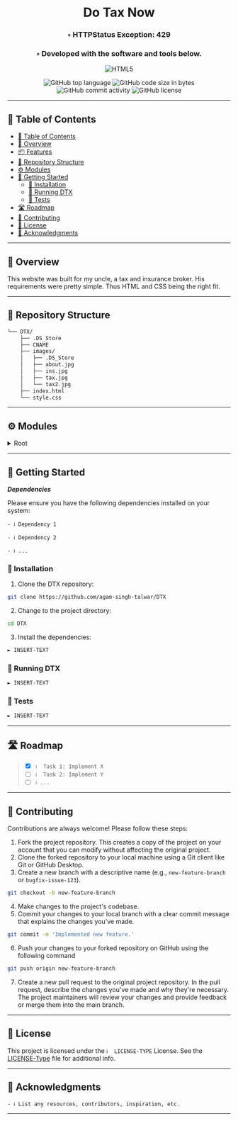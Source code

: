 <div align="center">
<h1 align="center">
<br>Do Tax Now
</h1>
<h3>◦ HTTPStatus Exception: 429</h3>
<h3>◦ Developed with the software and tools below.</h3>

<p align="center">
<img src="https://img.shields.io/badge/HTML5-E34F26.svg?style&logo=HTML5&logoColor=white" alt="HTML5" />
</p>
<img src="https://img.shields.io/github/languages/top/agam-singh-talwar/DTX?style&color=5D6D7E" alt="GitHub top language" />
<img src="https://img.shields.io/github/languages/code-size/agam-singh-talwar/DTX?style&color=5D6D7E" alt="GitHub code size in bytes" />
<img src="https://img.shields.io/github/commit-activity/m/agam-singh-talwar/DTX?style&color=5D6D7E" alt="GitHub commit activity" />
<img src="https://img.shields.io/github/license/agam-singh-talwar/DTX?style&color=5D6D7E" alt="GitHub license" />
</div>

---

## 📖 Table of Contents
- [📖 Table of Contents](#-table-of-contents)
- [📍 Overview](#-overview)
- [📦 Features](#-features)
- [📂 Repository Structure](#-repository-structure)
- [⚙️ Modules](#modules)
- [🚀 Getting Started](#-getting-started)
    - [🔧 Installation](#-installation)
    - [🤖 Running DTX](#-running-DTX)
    - [🧪 Tests](#-tests)
- [🛣 Roadmap](#-roadmap)
- [🤝 Contributing](#-contributing)
- [📄 License](#-license)
- [👏 Acknowledgments](#-acknowledgments)

---


## 📍 Overview

This website was built for my uncle, a tax and insurance broker. His requirements were pretty simple. Thus HTML and CSS being the right fit.

---



## 📂 Repository Structure

```sh
└── DTX/
    ├── .DS_Store
    ├── CNAME
    ├── images/
    │   ├── .DS_Store
    │   ├── about.jpg
    │   ├── ins.jpg
    │   ├── tax.jpg
    │   └── tax2.jpg
    ├── index.html
    └── style.css
```


---

## ⚙️ Modules

<details closed><summary>Root</summary>

| File                                                                        | Summary                   |
| ---                                                                         | ---                       |
| [CNAME](https://github.com/agam-singh-talwar/DTX/blob/main/CNAME)           | HTTPStatus Exception: 429 |
| [index.html](https://github.com/agam-singh-talwar/DTX/blob/main/index.html) | HTTPStatus Exception: 429 |
| [style.css](https://github.com/agam-singh-talwar/DTX/blob/main/style.css)   | HTTPStatus Exception: 429 |

</details>

---

## 🚀 Getting Started

***Dependencies***

Please ensure you have the following dependencies installed on your system:

`- ℹ️ Dependency 1`

`- ℹ️ Dependency 2`

`- ℹ️ ...`

### 🔧 Installation

1. Clone the DTX repository:
```sh
git clone https://github.com/agam-singh-talwar/DTX
```

2. Change to the project directory:
```sh
cd DTX
```

3. Install the dependencies:
```sh
► INSERT-TEXT
```

### 🤖 Running DTX

```sh
► INSERT-TEXT
```

### 🧪 Tests
```sh
► INSERT-TEXT
```

---


## 🛣 Roadmap

> - [X] `ℹ️  Task 1: Implement X`
> - [ ] `ℹ️  Task 2: Implement Y`
> - [ ] `ℹ️ ...`


---

## 🤝 Contributing

Contributions are always welcome! Please follow these steps:
1. Fork the project repository. This creates a copy of the project on your account that you can modify without affecting the original project.
2. Clone the forked repository to your local machine using a Git client like Git or GitHub Desktop.
3. Create a new branch with a descriptive name (e.g., `new-feature-branch` or `bugfix-issue-123`).
```sh
git checkout -b new-feature-branch
```
4. Make changes to the project's codebase.
5. Commit your changes to your local branch with a clear commit message that explains the changes you've made.
```sh
git commit -m 'Implemented new feature.'
```
6. Push your changes to your forked repository on GitHub using the following command
```sh
git push origin new-feature-branch
```
7. Create a new pull request to the original project repository. In the pull request, describe the changes you've made and why they're necessary.
The project maintainers will review your changes and provide feedback or merge them into the main branch.

---

## 📄 License

This project is licensed under the `ℹ️  LICENSE-TYPE` License. See the [LICENSE-Type](LICENSE) file for additional info.

---

## 👏 Acknowledgments

`- ℹ️ List any resources, contributors, inspiration, etc.`

---
